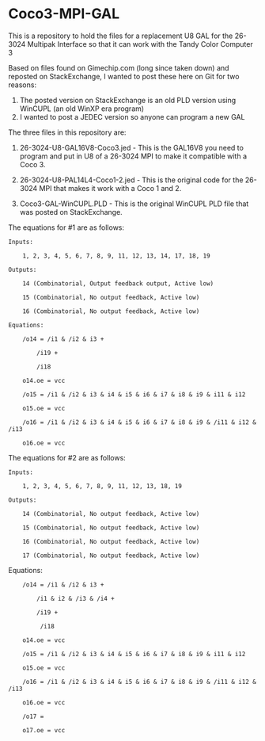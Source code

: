 # Coco3-MPI-GAL
This is a repository to hold the files for a replacement U8 GAL for the 26-3024 Multipak Interface so that it can work with the Tandy Color Computer 3

Based on files found on Gimechip.com (long since taken down) and reposted on StackExchange, I wanted to post these here on Git for two reasons:

1) The posted version on StackExchange is an old PLD version using WinCUPL (an old WinXP era program)
2) I wanted to post a JEDEC version so anyone can program a new GAL

The three files in this repository are:

1) 26-3024-U8-GAL16V8-Coco3.jed - This is the GAL16V8 you need to program and put in U8 of a 26-3024 MPI to make it compatible with a Coco 3.

2) 26-3024-U8-PAL14L4-Coco1-2.jed - This is the original code for the 26-3024 MPI that makes it work with a Coco 1 and 2.

3) Coco3-GAL-WinCUPL.PLD - This is the original WinCUPL PLD file that was posted on StackExchange.

The equations for #1 are as follows:

    Inputs:

        1, 2, 3, 4, 5, 6, 7, 8, 9, 11, 12, 13, 14, 17, 18, 19

    Outputs:

        14 (Combinatorial, Output feedback output, Active low)

        15 (Combinatorial, No output feedback, Active low)

        16 (Combinatorial, No output feedback, Active low)

    Equations:

        /o14 = /i1 & /i2 & i3 +

            /i19 +
       
            /i18

        o14.oe = vcc

        /o15 = /i1 & /i2 & i3 & i4 & i5 & i6 & i7 & i8 & i9 & i11 & i12

        o15.oe = vcc

        /o16 = /i1 & /i2 & i3 & i4 & i5 & i6 & i7 & i8 & i9 & /i11 & i12 & /i13

        o16.oe = vcc

The equations for #2 are as follows:

    Inputs:

        1, 2, 3, 4, 5, 6, 7, 8, 9, 11, 12, 13, 18, 19

    Outputs:

        14 (Combinatorial, No output feedback, Active low)

        15 (Combinatorial, No output feedback, Active low)

        16 (Combinatorial, No output feedback, Active low)

        17 (Combinatorial, No output feedback, Active low)

Equations:

        /o14 = /i1 & /i2 & i3 +

            /i1 & i2 & /i3 & /i4 +
       
            /i19 +
       
             /i18

        o14.oe = vcc

        /o15 = /i1 & /i2 & i3 & i4 & i5 & i6 & i7 & i8 & i9 & i11 & i12

        o15.oe = vcc

        /o16 = /i1 & /i2 & i3 & i4 & i5 & i6 & i7 & i8 & i9 & /i11 & i12 & /i13

        o16.oe = vcc

        /o17 = 

        o17.oe = vcc
